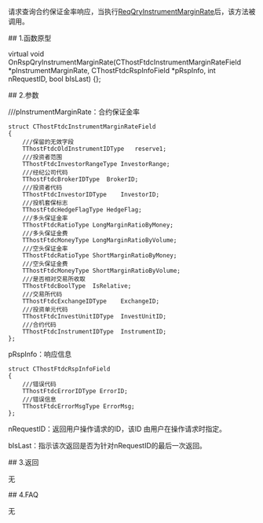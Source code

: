 <p>请求查询合约保证金率响应，当执行<a href="../../CTHOSTFTDCTRADERSPI/REQQRYINSTRUMENTMARGINRATE/">ReqQryInstrumentMarginRate</a>后，该方法被调用。</p>
<span class="anchor" id="4ba0564f-ea18-4121-86e5-a3a12e92caaa"></span>
## 1.函数原型
<p>virtual void OnRspQryInstrumentMarginRate(CThostFtdcInstrumentMarginRateField *pInstrumentMarginRate, CThostFtdcRspInfoField *pRspInfo, int nRequestID, bool bIsLast) {};</p>
<span class="anchor" id="21b4dbb9-116c-4b35-a801-a2548cff27f9"></span>
## 2.参数
<p>///pInstrumentMarginRate：合约保证金率</p>
<pre><code>struct CThostFtdcInstrumentMarginRateField
{
    ///保留的无效字段
    TThostFtdcOldInstrumentIDType   reserve1;
    ///投资者范围
    TThostFtdcInvestorRangeType InvestorRange;
    ///经纪公司代码
    TThostFtdcBrokerIDType  BrokerID;
    ///投资者代码
    TThostFtdcInvestorIDType    InvestorID;
    ///投机套保标志
    TThostFtdcHedgeFlagType HedgeFlag;
    ///多头保证金率
    TThostFtdcRatioType LongMarginRatioByMoney;
    ///多头保证金费
    TThostFtdcMoneyType LongMarginRatioByVolume;
    ///空头保证金率
    TThostFtdcRatioType ShortMarginRatioByMoney;
    ///空头保证金费
    TThostFtdcMoneyType ShortMarginRatioByVolume;
    ///是否相对交易所收取
    TThostFtdcBoolType  IsRelative;
    ///交易所代码
    TThostFtdcExchangeIDType    ExchangeID;
    ///投资单元代码
    TThostFtdcInvestUnitIDType  InvestUnitID;
    ///合约代码
    TThostFtdcInstrumentIDType  InstrumentID;
};
</code></pre>
<p>pRspInfo：响应信息</p>
<pre><code>struct CThostFtdcRspInfoField
{
    ///错误代码
    TThostFtdcErrorIDType ErrorID;
    ///错误信息
    TThostFtdcErrorMsgType ErrorMsg;
};
</code></pre>
<p>nRequestID：返回用户操作请求的ID，该ID 由用户在操作请求时指定。</p>
<p>bIsLast：指示该次返回是否为针对nRequestID的最后一次返回。</p>
<span class="anchor" id="ffe9762b-0b91-4f57-b53d-2e362f2eb3ec"></span>
## 3.返回
<p>无</p>
<span class="anchor" id="91a55a74-81a4-4bbc-b7c3-68aa08994c07"></span>
## 4.FAQ
<p>无</p>
